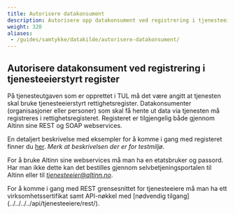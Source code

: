 ```yaml
---
title: Autorisere datakonsument
description: Autorisere opp datakonsument ved registrering i tjenesteeierstyrt register
weight: 320
aliases:
 - /guides/samtykke/datakilde/autorisere-datakonsument/
---
```


## Autorisere datakonsument ved registrering i tjenesteeierstyrt register

På tjenesteutgaven som er opprettet i TUL må det 
være angitt at tjenesten skal bruke tjenesteeierstyrt
rettighetsregister. Datakonsumenter (organisasjoner eller personer) som skal få hente ut
data via tjenesten må registreres i rettighetsregisteret. Registeret er tilgjengelig både gjennom Altinn sine REST og SOAP webservices. 

En detaljert beskrivelse med eksempler for å komme i gang med registeret finner du [her](../test-tjeneste/#registrere-en-datakonsument-i-tjenesteeierstyrt-rettighetsregister).
*Merk at beskrivelsen der er for testmiljø*.  

For å bruke Altinn sine webservices må man ha en etatsbruker og passord. Har man ikke dette kan
det bestilles gjennom selvbetjeningsportalen til Altinn eller til
[*tjenesteeier@altinn.no*](mailto:tjenesteeier@altinn.no).

For å komme i gang med REST grensesnittet for tjenesteeiere må man ha ett virksomhetssertifikat samt API-nøkkel med [nødvendig tilgang] (../../../../api/tjenesteeiere/rest/).
